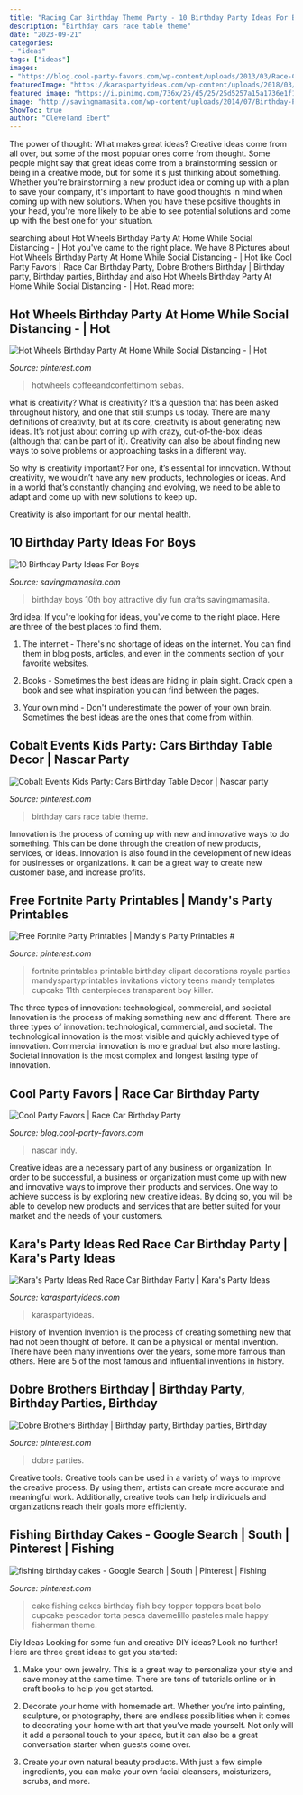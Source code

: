 ```yaml
---
title: "Racing Car Birthday Theme Party - 10 Birthday Party Ideas For Boys"
description: "Birthday cars race table theme"
date: "2023-09-21"
categories:
- "ideas"
tags: ["ideas"]
images:
- "https://blog.cool-party-favors.com/wp-content/uploads/2013/03/Race-Car-Party-Ideas-1024x680.jpg"
featuredImage: "https://karaspartyideas.com/wp-content/uploads/2018/03/Red-Race-Car-Birthday-Party-via-Karas-Party-Ideas-KarasPartyIdeas.com5_-678x1024.jpg"
featured_image: "https://i.pinimg.com/736x/25/d5/25/25d5257a15a1736e1f1b9e73371c6051--nascar-party-race-car-party.jpg"
image: "http://savingmamasita.com/wp-content/uploads/2014/07/Birthday-Party-Ideas-for-Boys-1-1-682x1024.png"
ShowToc: true
author: "Cleveland Ebert"
---
```



The power of thought: What makes great ideas?
Creative ideas come from all over, but some of the most popular ones come from thought. Some people might say that great ideas come from a brainstorming session or being in a creative mode, but for some it's just thinking about something. Whether you're brainstorming a new product idea or coming up with a plan to save your company, it's important to have good thoughts in mind when coming up with new solutions. When you have these positive thoughts in your head, you're more likely to be able to see potential solutions and come up with the best one for your situation.

	

		
searching about Hot Wheels Birthday Party At Home While Social Distancing - | Hot you've came to the right place. We have 8 Pictures about Hot Wheels Birthday Party At Home While Social Distancing - | Hot like Cool Party Favors | Race Car Birthday Party, Dobre Brothers Birthday | Birthday party, Birthday parties, Birthday and also Hot Wheels Birthday Party At Home While Social Distancing - | Hot. Read more:
		
    
## Hot Wheels Birthday Party At Home While Social Distancing - | Hot

<img loading=lazy src="https://i.pinimg.com/736x/9d/34/c8/9d34c8bee978d8c511b9d13add74339f.jpg" onerror="this.onerror=null;this.src='https://tse2.mm.bing.net/th?id=OIP.z8DgeIemyhX1q39D3IG-BgHaHZ&amp;pid=15.1';" alt="Hot Wheels Birthday Party At Home While Social Distancing - | Hot">

_Source: pinterest.com_

>hotwheels coffeeandconfettimom sebas. 

	

what is creativity?
What is creativity? It’s a question that has been asked throughout history, and one that still stumps us today. There are many definitions of creativity, but at its core, creativity is about generating new ideas.
It’s not just about coming up with crazy, out-of-the-box ideas (although that can be part of it). Creativity can also be about finding new ways to solve problems or approaching tasks in a different way.

So why is creativity important? For one, it’s essential for innovation. Without creativity, we wouldn’t have any new products, technologies or ideas. And in a world that’s constantly changing and evolving, we need to be able to adapt and come up with new solutions to keep up.

Creativity is also important for our mental health.

    
## 10 Birthday Party Ideas For Boys

<img loading=lazy src="http://savingmamasita.com/wp-content/uploads/2014/07/Birthday-Party-Ideas-for-Boys-1-1-682x1024.png" onerror="this.onerror=null;this.src='https://tse1.mm.bing.net/th?id=OIP.Z_GX_hi1ZKUFFnKV7XJYBwHaLH&amp;pid=15.1';" alt="10 Birthday Party Ideas For Boys">

_Source: savingmamasita.com_

>birthday boys 10th boy attractive diy fun crafts savingmamasita. 

	

3rd idea:
If you're looking for ideas, you've come to the right place. Here are three of the best places to find them.
1. The internet - There's no shortage of ideas on the internet. You can find them in blog posts, articles, and even in the comments section of your favorite websites.

2. Books - Sometimes the best ideas are hiding in plain sight. Crack open a book and see what inspiration you can find between the pages.

3. Your own mind - Don't underestimate the power of your own brain. Sometimes the best ideas are the ones that come from within.

    
## Cobalt Events Kids Party: Cars Birthday Table Decor | Nascar Party

<img loading=lazy src="https://i.pinimg.com/736x/25/d5/25/25d5257a15a1736e1f1b9e73371c6051--nascar-party-race-car-party.jpg" onerror="this.onerror=null;this.src='https://tse1.mm.bing.net/th?id=OIP.2_IAc4Jd7RXI123y7RCmFgHaJ3&amp;pid=15.1';" alt="Cobalt Events Kids Party: Cars Birthday Table Decor | Nascar party">

_Source: pinterest.com_

>birthday cars race table theme. 

	

Innovation is the process of coming up with new and innovative ways to do something. This can be done through the creation of new products, services, or ideas. Innovation is also found in the development of new ideas for businesses or organizations. It can be a great way to create new customer base, and increase profits.

    
## Free Fortnite Party Printables | Mandy&#039;s Party Printables #

<img loading=lazy src="https://i.pinimg.com/736x/15/a0/d8/15a0d8923bc78a9a9a391ce479d722aa.jpg" onerror="this.onerror=null;this.src='https://tse4.mm.bing.net/th?id=OIP.85PAAMLdQtukTY6ZVP80zQHaLH&amp;pid=15.1';" alt="Free Fortnite Party Printables | Mandy&#039;s Party Printables #">

_Source: pinterest.com_

>fortnite printables printable birthday clipart decorations royale parties mandyspartyprintables invitations victory teens mandy templates cupcake 11th centerpieces transparent boy killer. 

	

The three types of innovation: technological, commercial, and societal
Innovation is the process of making something new and different. There are three types of innovation: technological, commercial, and societal. The technological innovation is the most visible and quickly achieved type of innovation. Commercial innovation is more gradual but also more lasting. Societal innovation is the most complex and longest lasting type of innovation.

    
## Cool Party Favors | Race Car Birthday Party

<img loading=lazy src="https://blog.cool-party-favors.com/wp-content/uploads/2013/03/Race-Car-Party-Ideas-1024x680.jpg" onerror="this.onerror=null;this.src='https://tse1.mm.bing.net/th?id=OIP.QtfjsZrUZuN_c_GWwZw2egHaE6&amp;pid=15.1';" alt="Cool Party Favors | Race Car Birthday Party">

_Source: blog.cool-party-favors.com_

>nascar indy. 

	

Creative ideas are a necessary part of any business or organization. In order to be successful, a business or organization must come up with new and innovative ways to improve their products and services. One way to achieve success is by exploring new creative ideas. By doing so, you will be able to develop new products and services that are better suited for your market and the needs of your customers.

    
## Kara&#039;s Party Ideas Red Race Car Birthday Party | Kara&#039;s Party Ideas

<img loading=lazy src="https://karaspartyideas.com/wp-content/uploads/2018/03/Red-Race-Car-Birthday-Party-via-Karas-Party-Ideas-KarasPartyIdeas.com5_-678x1024.jpg" onerror="this.onerror=null;this.src='https://tse3.mm.bing.net/th?id=OIP.3AES2EubE9IOoPIIAI5ooAHaLL&amp;pid=15.1';" alt="Kara&#039;s Party Ideas Red Race Car Birthday Party | Kara&#039;s Party Ideas">

_Source: karaspartyideas.com_

>karaspartyideas. 

	

History of Invention
Invention is the process of creating something new that had not been thought of before. It can be a physical or mental invention. There have been many inventions over the years, some more famous than others. Here are 5 of the most famous and influential inventions in history.

    
## Dobre Brothers Birthday | Birthday Party, Birthday Parties, Birthday

<img loading=lazy src="https://i.pinimg.com/736x/95/11/fe/9511fe2908d7ee6fa631e9d4b30c603e.jpg" onerror="this.onerror=null;this.src='https://tse2.mm.bing.net/th?id=OIP.xeT2IgO6rpJwvR64i4xiEAHaJ3&amp;pid=15.1';" alt="Dobre Brothers Birthday | Birthday party, Birthday parties, Birthday">

_Source: pinterest.com_

>dobre parties. 

	

Creative tools:
Creative tools can be used in a variety of ways to improve the creative process. By using them, artists can create more accurate and meaningful work. Additionally, creative tools can help individuals and organizations reach their goals more efficiently.

    
## Fishing Birthday Cakes - Google Search | South | Pinterest | Fishing

<img loading=lazy src="https://s-media-cache-ak0.pinimg.com/736x/69/e4/e2/69e4e2c6afe2cd6399fa83b55bf5a723--fishing-birthday-cakes-fishing-cakes.jpg" onerror="this.onerror=null;this.src='https://tse1.mm.bing.net/th?id=OIP.37s87BVCWvVaTkShgOHO6QHaJ3&amp;pid=15.1';" alt="fishing birthday cakes - Google Search | South | Pinterest | Fishing">

_Source: pinterest.com_

>cake fishing cakes birthday fish boy topper toppers boat bolo cupcake pescador torta pesca davemelillo pasteles male happy fisherman theme. 

	

Diy Ideas
Looking for some fun and creative DIY ideas? Look no further! Here are three great ideas to get you started:
1. Make your own jewelry. This is a great way to personalize your style and save money at the same time. There are tons of tutorials online or in craft books to help you get started.

2. Decorate your home with homemade art. Whether you’re into painting, sculpture, or photography, there are endless possibilities when it comes to decorating your home with art that you’ve made yourself. Not only will it add a personal touch to your space, but it can also be a great conversation starter when guests come over.

3. Create your own natural beauty products. With just a few simple ingredients, you can make your own facial cleansers, moisturizers, scrubs, and more.

